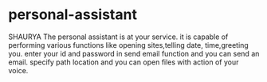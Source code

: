 # personal-assistant
SHAURYA The personal assistant is at your service.
it is capable of performing various functions like opening sites,telling date, time,greeting you.
enter your id and password in send email function and you can send an email.
specify path location and you can open files with action of your voice.
